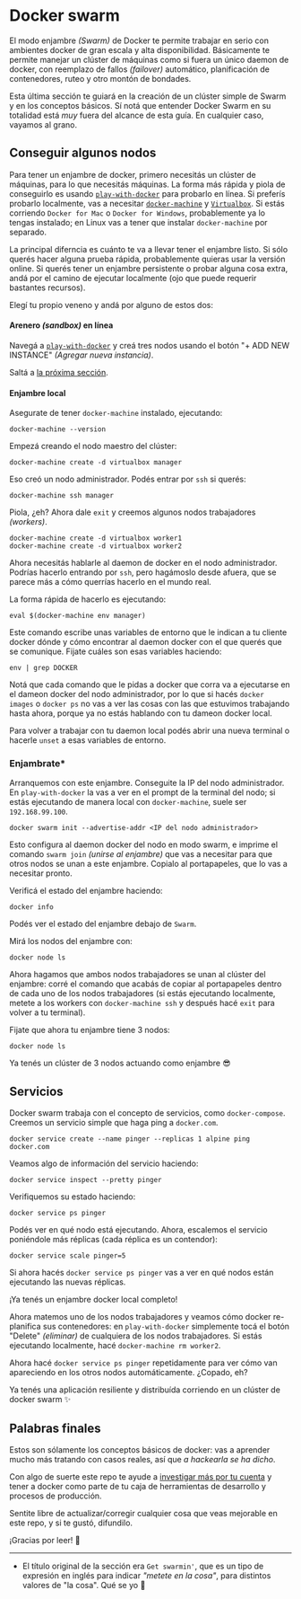 # Docker swarm

El modo enjambre _(Swarm)_ de Docker te permite trabajar en serio con ambientes docker de gran escala y alta disponibilidad. Básicamente te permite manejar un clúster de máquinas como si fuera un único daemon de docker, con reemplazo de fallos _(failover)_ automático, planificación de contenedores, ruteo y otro montón de bondades.

Esta última sección te guiará en la creación de un clúster simple de Swarm y en los conceptos básicos. Sí notá que entender Docker Swarm en su totalidad está _muy_ fuera del alcance de esta guía. En cualquier caso, vayamos al grano.

## Conseguir algunos nodos

Para tener un enjambre de docker, primero necesitás un clúster de máquinas, para lo que necesitás máquinas. La forma más rápida y piola de conseguirlo es usando [`play-with-docker`](http://play-with-docker.com/) para probarlo en línea. Si preferís probarlo localmente, vas a necesitar [`docker-machine`](https://docs.docker.com/machine/) y [`Virtualbox`](https://www.virtualbox.org/). Si estás corriendo `Docker for Mac` o `Docker for Windows`, probablemente ya lo tengas instalado; en Linux vas a tener que instalar `docker-machine` por separado.

La principal diferncia es cuánto te va a llevar tener el enjambre listo. Si sólo querés hacer alguna prueba rápida, probablemente quieras usar la versión online. Si querés tener un enjambre persistente o probar alguna cosa extra, andá por el camino de ejecutar localmente (ojo que puede requerir bastantes recursos).

Elegí tu propio veneno y andá por alguno de estos dos:

#### Arenero _(sandbox)_ en línea

Navegá a [`play-with-docker`](http://play-with-docker.com/) y creá tres nodos usando el botón "+ ADD NEW INSTANCE" _(Agregar nueva instancia)_.

Saltá a [la próxima sección](https://github.com/mgarciaisaia/docker-workshop/tree/master/4-docker-swarm#enjambrate).

#### Enjambre local

Asegurate de tener `docker-machine` instalado, ejecutando:

```
docker-machine --version
```

Empezá creando el nodo maestro del clúster:

```
docker-machine create -d virtualbox manager
```

Eso creó un nodo administrador. Podés entrar por `ssh` si querés:

```
docker-machine ssh manager
```

Piola, ¿eh? Ahora dale `exit` y creemos algunos nodos trabajadores _(workers)_.

```
docker-machine create -d virtualbox worker1
docker-machine create -d virtualbox worker2
```

Ahora necesitás hablarle al daemon de docker en el nodo administrador. Podrías hacerlo entrando por `ssh`, pero hagámoslo desde afuera, que se parece más a cómo querrías hacerlo en el mundo real.

La forma rápida de hacerlo es ejecutando:

```
eval $(docker-machine env manager)
```

Este comando escribe unas variables de entorno que le indican a tu cliente docker dónde y cómo encontrar al daemon docker con el que querés que se comunique. Fijate cuáles son esas variables haciendo:

```
env | grep DOCKER
```

Notá que cada comando que le pidas a docker que corra va a ejecutarse en el dameon docker del nodo administrador, por lo que si hacés `docker images` o `docker ps` no vas a ver las cosas con las que estuvimos trabajando hasta ahora, porque ya no estás hablando con tu dameon docker local.

Para volver a trabajar con tu daemon local podés abrir una nueva terminal o hacerle `unset` a esas variables de entorno.

### Enjambrate*

Arranquemos con este enjambre. Conseguite la IP del nodo administrador. En `play-with-docker` la vas a ver en el prompt de la terminal del nodo; si estás ejecutando de manera local con `docker-machine`, suele ser `192.168.99.100`.

```
docker swarm init --advertise-addr <IP del nodo administrador>
```

Esto configura al daemon docker del nodo en modo swarm, e imprime el comando `swarm join` _(unirse al enjambre)_ que vas a necesitar para que otros nodos se unan a este enjambre. Copialo al portapapeles, que lo vas a necesitar pronto.

Verificá el estado del enjambre haciendo:

```
docker info
```

Podés ver el estado del enjambre debajo de `Swarm`.

Mirá los nodos del enjambre con:

```
docker node ls
```

Ahora hagamos que ambos nodos trabajadores se unan al clúster del enjambre: corré el comando que acabás de copiar al portapapeles dentro de cada uno de los nodos trabajadores (si estás ejecutando localmente, metete a los workers con `docker-machine ssh` y después hacé `exit` para volver a tu terminal).

Fijate que ahora tu enjambre tiene 3 nodos:

```
docker node ls
```

Ya tenés un clúster de 3 nodos actuando como enjambre 😎

## Servicios

Docker swarm trabaja con el concepto de servicios, como `docker-compose`. Creemos un servicio simple que haga ping a `docker.com`.

```
docker service create --name pinger --replicas 1 alpine ping docker.com
```

Veamos algo de información del servicio haciendo:

```
docker service inspect --pretty pinger
```

Verifiquemos su estado haciendo:

```
docker service ps pinger
```

Podés ver en qué nodo está ejecutando. Ahora, escalemos el servicio poniéndole más réplicas (cada réplica es un contendor):

```
docker service scale pinger=5
```

Si ahora hacés `docker service ps pinger` vas a ver en qué nodos están ejecutando las nuevas réplicas.

¡Ya tenés un enjambre docker local completo!

Ahora matemos uno de los nodos trabajadores y veamos cómo docker re-planifica sus contenedores: en `play-with-docker` simplemente tocá el botón "Delete" _(eliminar)_ de cualquiera de los nodos trabajadores. Si estás ejecutando localmente, hacé `docker-machine rm worker2`.

Ahora hacé `docker service ps pinger` repetidamente para ver cómo van apareciendo en los otros nodos automáticamente. ¿Copado, eh?

Ya tenés una aplicación resiliente y distribuída corriendo en un clúster de docker swarm ✨

## Palabras finales

Estos son sólamente los conceptos básicos de docker: vas a aprender mucho más tratando con casos reales, así que _a hackearla se ha dicho_.

Con algo de suerte este repo te ayude a [investigar más por tu cuenta](https://docs.docker.com) y tener a docker como parte de tu caja de herramientas de desarrollo y procesos de producción.

Sentite libre de actualizar/corregir cualquier cosa que veas mejorable en este repo, y si te gustó, difundilo.

¡Gracias por leer! 🙇

---------

* El título original de la sección era `Get swarmin'`, que es un tipo de expresión en inglés para indicar _"metete en la cosa"_, para distintos valores de "la cosa". Qué se yo 🤷‍
